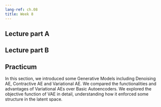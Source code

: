 ```yaml
---
lang-ref: ch.08
title: Week 8
---
```



## Lecture part A


## Lecture part B


## Practicum
In this section, we introduced some Generative Models including Denoising AE, Contractive AE and Variational AE. We compared the functionalities and advantages of Variational AEs over Basic Autoencoders. We explored the objective function of VAE in detail, understanding how it enforced some structure in the latent space. 